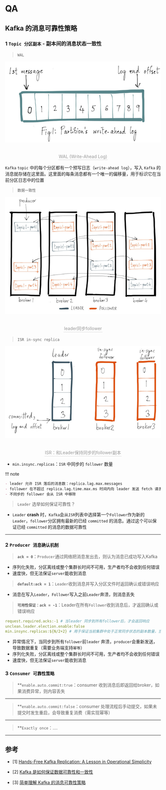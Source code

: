 # QA

## Kafka 的消息可靠性策略

### 1 `Topic 分区副本` - 副本间的消息状态一致性

> `WAL`

![](./img/fig1.jpeg)
<center>
    <br>
    <div style="color:orange; border-bottom: 1px solid #d9d9d9;
    display: inline-block;
    color: #999;
    padding: 2px;">WAL (Write-Ahead Log)</div>
</center>

`Kafka` `topic` 中的每个分区都有一个预写日志（`write-ahead log`），写入 `Kafka` 的消息就存储在这里面。这里面的每条消息都有一个唯一的偏移量，用于标识它在当前分区日志中的位置

> `数据一致性`

![](./img/fig22.jpeg)
<center>
    <br>
    <div style="color:orange; border-bottom: 1px solid #d9d9d9;
    display: inline-block;
    color: #999;
    padding: 2px;">leader同步follower</div>
</center>

> `ISR in-sync replica`

![](./img/fig51.jpeg)
<center>
    <br>
    <div style="color:orange; border-bottom: 1px solid #d9d9d9;
    display: inline-block;
    color: #999;
    padding: 2px;">ISR：和Leader保持同步的follower副本</div>
</center>

- `min.insync.replicas`：`ISR` 中同步的 `follower` 数量

!!! note

 ```markdown
 - leader 允许 ISR 落后的消息数：replica.lag.max.messages
 - follower 在不超过 replica.lag.time.max.ms 时间内向 leader 发送 fetch 请求
 - 不同步的 follower 会从 ISR 中移除
 ```

> `Leader` 选举如何保证可靠性？

- `Leader` **crash** 时，`Kafka`会从`ISR`列表中选择第一个`Follower`作为新的`Leader`，`follower`分区拥有最新的已经 `committed` 的消息。通过这个可以保证已经 `committed` 的消息的数据可靠性

___


### 2 `Producer 消息确认机制`

> **`ack = 0`**：`Producer`通过网络把消息发出去，则认为消息已成功写入Kafka

- 序列化失败，分区离线或整个集群长时间不可用，生产者均不会收到任何错误
- 速度快，但无法保证`server`能收到消息

> **`default:ack = 1`**：`Leader`收到消息并写入分区文件时返回确认或错误响应

- 消息在写入`Leader`，`Follower`写入之前`Leader`奔溃，则消息丢失

> **`可用性保证：ack = -1`**：Leader在所有`Follower`收到消息后，才返回确认或错误响应

```yml
request.required.acks:-1 # 当leader 同步到所有follower后，才会返回响应
unclean.leader.election.enable:false 
min.insync.replicas:${N/2+2} # 用于保证当前集群中处于正常同步状态的副本数量，当实际值小于配置值时，集群停止服务
```

- 异常情况下，当同步到所有`follower`前`leader` 奔溃，`producer`会重新发送，导致数据重复（需要业务端支持`幂等`）
- 序列化失败，分区离线或整个集群长时间不可用，生产者均不会收到任何错误
- 速度快，但无法保证`server`能收到消息


### 3 `Consumer 可靠性策略`

> **`enable.auto.commit:true`：consumer 收到消息后即返回给broker，如果消费异常，则内容丢失
___
> **`enable.auto.commit:false`：consumer 处理流程后手动提交，如果未提交时发生重启，会导致重复消费（需实现幂等）
___
> **`Exactly once`：....
___

## 参考


- [1] [Hands-Free Kafka Replication: A Lesson in Operational Simplicity](https://www.confluent.io/blog/hands-free-kafka-replication-a-lesson-in-operational-simplicity/)

- [2] [Kafka 是如何保证数据可靠性和一致性](https://cloud.tencent.com/developer/article/1488458)

- [3] [简单理解 Kafka 的消息可靠性策略](https://cloud.tencent.com/developer/article/1752150)

